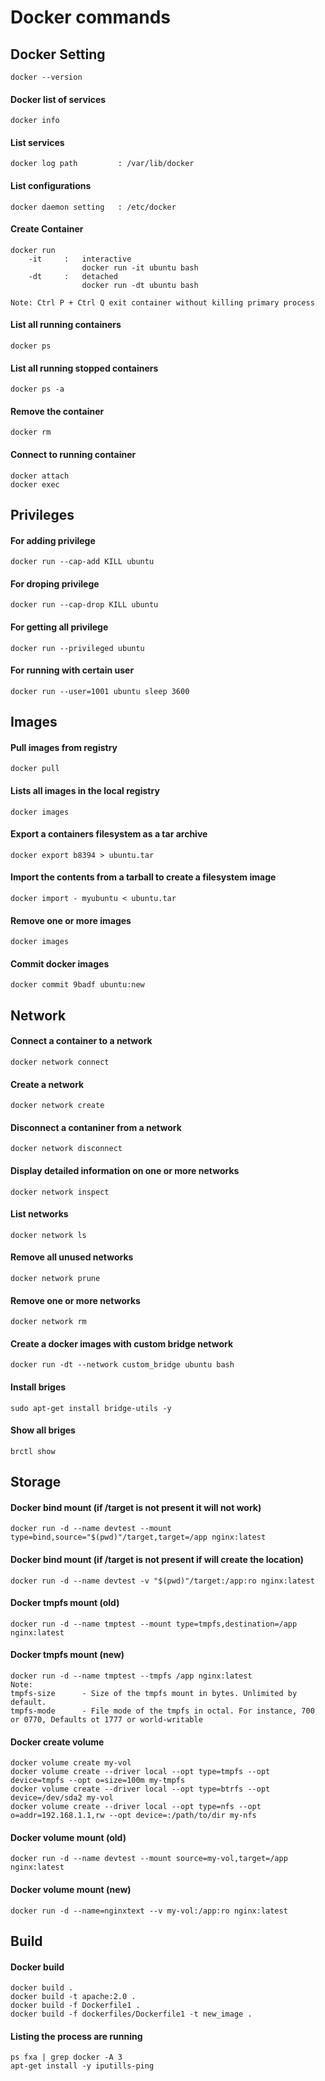 # Docker commands

## Docker Setting
```
docker --version
```
#### Docker list of services
```
docker info
```
#### List services
```
docker log path         : /var/lib/docker
```
#### List configurations
```
docker daemon setting   : /etc/docker
```
#### Create Container
```
docker run
    -it     :   interactive
                docker run -it ubuntu bash
    -dt     :   detached
                docker run -dt ubuntu bash

Note: Ctrl P + Ctrl Q exit container without killing primary process
```
#### List all running containers
```
docker ps
```
#### List all running stopped containers
```
docker ps -a
```
#### Remove the container
```
docker rm
```
#### Connect to running container
```
docker attach
docker exec
```


## Privileges
#### For adding privilege
```
docker run --cap-add KILL ubuntu
```
#### For droping privilege
```
docker run --cap-drop KILL ubuntu
```
#### For getting all privilege
```
docker run --privileged ubuntu
```
#### For running with certain user
```
docker run --user=1001 ubuntu sleep 3600
```

## Images
#### Pull images from registry
```
docker pull
```
#### Lists all images in the local registry
```
docker images
```
#### Export a containers filesystem as a tar archive
```
docker export b8394 > ubuntu.tar
```
#### Import the contents from a tarball to create a filesystem image
```
docker import - myubuntu < ubuntu.tar
```
#### Remove one or more images
```
docker images
```
#### Commit docker images
```
docker commit 9badf ubuntu:new
```

## Network
#### Connect a container to a network
```
docker network connect
```
#### Create a network
```
docker network create
```
#### Disconnect a contaniner from a network
```
docker network disconnect
```
#### Display detailed information on one or more networks
```
docker network inspect
```
#### List networks
```
docker network ls
```
#### Remove all unused networks
```
docker network prune
```
#### Remove one or more networks
```
docker network rm
```
#### Create a docker images with custom bridge network
```
docker run -dt --network custom_bridge ubuntu bash

```
#### Install briges
```
sudo apt-get install bridge-utils -y
```
#### Show all briges
```
brctl show
```

## Storage
#### Docker bind mount (if /target is not present it will not work)
```
docker run -d --name devtest --mount type=bind,source="$(pwd)"/target,target=/app nginx:latest
```
#### Docker bind mount (if /target is not present if will create the location)
```
docker run -d --name devtest -v "$(pwd)"/target:/app:ro nginx:latest

```
#### Docker tmpfs mount (old)
```
docker run -d --name tmptest --mount type=tmpfs,destination=/app nginx:latest
```
#### Docker tmpfs mount (new)
```
docker run -d --name tmptest --tmpfs /app nginx:latest
Note:
tmpfs-size      - Size of the tmpfs mount in bytes. Unlimited by default.
tmpfs-mode      - File mode of the tmpfs in octal. For instance, 700 or 0770, Defaults ot 1777 or world-writable

```
#### Docker create volume
```
docker volume create my-vol
docker volume create --driver local --opt type=tmpfs --opt device=tmpfs --opt o=size=100m my-tmpfs
docker volume create --driver local --opt type=btrfs --opt device=/dev/sda2 my-vol
docker volume create --driver local --opt type=nfs --opt o=addr=192.168.1.1,rw --opt device=:/path/to/dir my-nfs
```
#### Docker volume mount (old)
```
docker run -d --name devtest --mount source=my-vol,target=/app nginx:latest
```
#### Docker volume mount (new)
```
docker run -d --name=nginxtext --v my-vol:/app:ro nginx:latest
```
## Build
#### Docker build
```
docker build .
docker build -t apache:2.0 .
docker build -f Dockerfile1 .
docker build -f dockerfiles/Dockerfile1 -t new_image .

```
#### Listing the process are running
```
ps fxa | grep docker -A 3
apt-get install -y iputills-ping
```






